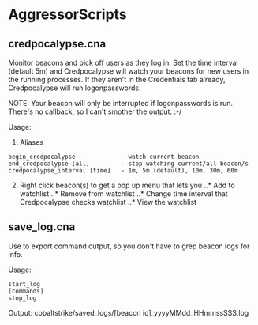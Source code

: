 # AggressorScripts

## credpocalypse.cna
Monitor beacons and pick off users as they log in. Set the time interval (default 5m) and Credpocalypse will watch your beacons for new users in the running processes. If they aren't in the Credentials tab already, Credpocalypse will run logonpasswords.

NOTE: Your beacon will only be interrupted if logonpasswords is run. There's no callback, so I can't smother the output. :-/ 

Usage:
1. Aliases
```
begin_credpocalypse				- watch current beacon
end_credpocalypse [all]			- stop watching current/all beacon/s
credpocalypse_interval [time]	- 1m, 5m (default), 10m, 30m, 60m
```

2. Right click beacon(s) to get a pop up menu that lets you 
..* Add to watchlist
..* Remove from watchlist
..* Change time interval that Credpocalypse checks watchlist
..* View the watchlist 

## save_log.cna 
Use to export command output, so you don't have to grep beacon logs for info.

Usage:
```
start_log
[commands]
stop_log
```

Output:
	cobaltstrike/saved_logs/[beacon id]_yyyyMMdd_HHmmssSSS.log
